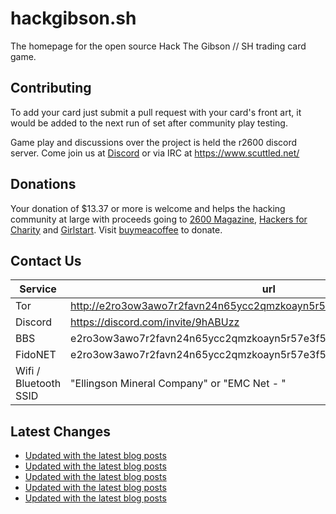 # hackgibson.sh
The homepage for the open source Hack The Gibson // SH trading card game.


## Contributing

To add your card just submit a pull request with your card's front art, it would be added to the next run of set after community play testing.

Game play and discussions over the project is held the r2600 discord server. Come join us at [Discord](https://discord.com/invite/9hABUzz) or via IRC at https://www.scuttled.net/


## Donations

Your donation of $13.37 or more is welcome and helps the hacking community at large with proceeds going to [2600 Magazine](https://2600.com/), [Hackers for Charity](https://hackersforcharity.org) and [Girlstart](https://girlstart.org).  Visit [buymeacoffee](https://www.buymeacoffee.com/hackgibson.sh) to donate.


## Contact Us

Service | url
-|-
Tor | http://e2ro3ow3awo7r2favn24n65ycc2qmzkoayn5r57e3f56nvjwdcgg32ad.onion
Discord | https://discord.com/invite/9hABUzz
BBS | e2ro3ow3awo7r2favn24n65ycc2qmzkoayn5r57e3f56nvjwdcgg32ad.onion:23
FidoNET | e2ro3ow3awo7r2favn24n65ycc2qmzkoayn5r57e3f56nvjwdcgg32ad.onion:24554
Wifi / Bluetooth SSID | "Ellingson Mineral Company" or "EMC Net - <fidonet address>"

## Latest Changes
<!-- BLOG-POST-LIST:START -->
- [Updated with the latest blog posts](https://github.com/DFW2600/hackgibson.sh/commit/337d7d9c45ab633d328876b7931adb8d44f484c4)
- [Updated with the latest blog posts](https://github.com/DFW2600/hackgibson.sh/commit/1f5fadf5ab9167e2b956aff7fe2a73e95c664113)
- [Updated with the latest blog posts](https://github.com/DFW2600/hackgibson.sh/commit/cd55407c170931241c7289f517df6141263878e1)
- [Updated with the latest blog posts](https://github.com/DFW2600/hackgibson.sh/commit/8d1d3f23c16604ffbdb05fcc279b51056db12b9f)
- [Updated with the latest blog posts](https://github.com/DFW2600/hackgibson.sh/commit/ceed3ec0fbbffff4607c2b28c44d3de61ece4808)
<!-- BLOG-POST-LIST:END -->
